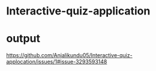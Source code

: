 # Interactive-quiz-application
# output
https://github.com/Anjalikundu05/Interactive-quiz-applocation/issues/1#issue-3293593148


